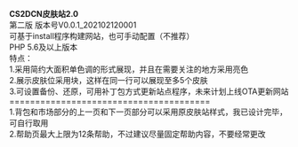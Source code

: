 **CS2DCN皮肤站2.0**<br/> 第二版 版本号V0.0.1_202102120001<br/>
可基于install程序构建网站，也可手动配置（不推荐）<br/>
PHP 5.6及以上版本<br/>
特点：<br/>
1.采用简约大面积单色调的形式展现，并且在需要关注的地方采用亮色<br/>
2.展示皮肤位采用块，这样在同一行可以展现至多5个皮肤<br/>
3.可设置备份、还原，可用补丁包方式更新站点程序，未来计划上线OTA更新网站<br/>
=======================================<br/>
1.背包和市场部分的上一页和下一页部分可以采用原皮肤站样式，我已设计完毕，可自行取用<br/>
2.帮助页最大上限为12条帮助，不过建议尽量固定帮助内容，不要经常更改
